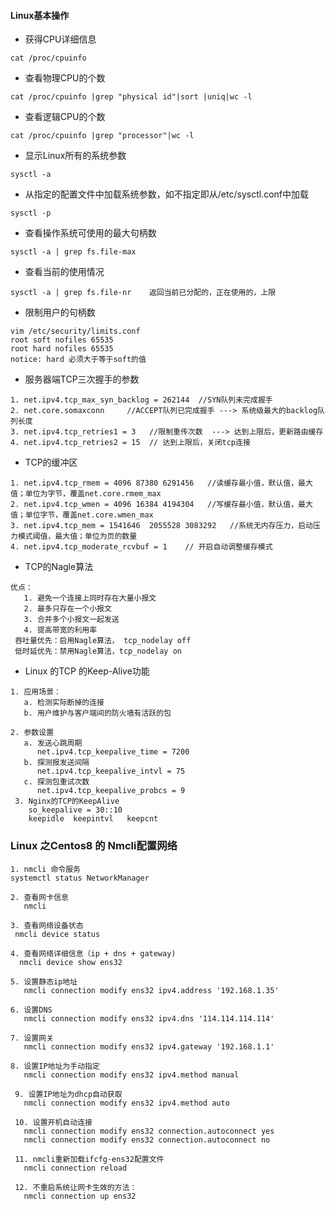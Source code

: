 #### Linux基本操作

* 获得CPU详细信息

`
cat /proc/cpuinfo
`

* 查看物理CPU的个数

`
cat /proc/cpuinfo |grep "physical id"|sort |uniq|wc -l
`

* 查看逻辑CPU的个数

`
cat /proc/cpuinfo |grep "processor"|wc -l 
`

* 显示Linux所有的系统参数

`
sysctl -a
`

* 从指定的配置文件中加载系统参数，如不指定即从/etc/sysctl.conf中加载

`
sysctl -p
`
* 查看操作系统可使用的最大句柄数

`
sysctl -a | grep fs.file-max
`
* 查看当前的使用情况

`
sysctl -a | grep fs.file-nr    返回当前已分配的，正在使用的，上限
`
* 限制用户的句柄数

```
vim /etc/security/limits.conf
root soft nofiles 65535
root hard nofiles 65535   
notice: hard 必须大于等于soft的值
```
* 服务器端TCP三次握手的参数

```
1. net.ipv4.tcp_max_syn_backlog = 262144  //SYN队列未完成握手
2. net.core.somaxconn     //ACCEPT队列已完成握手 ---> 系统级最大的backlog队列长度
3. net.ipv4.tcp_retries1 = 3   //限制重传次数  ---> 达到上限后，更新路由缓存
4. net.ipv4.tcp_retries2 = 15  // 达到上限后，关闭tcp连接
```
* TCP的缓冲区
```
1. net.ipv4.tcp_rmem = 4096 87380 6291456   //读缓存最小值，默认值，最大值；单位为字节，覆盖net.core.rmem_max
2. net.ipv4.tcp_wmen = 4096 16384 4194304   //写缓存最小值，默认值，最大值；单位字节，覆盖net.core.wmen_max
3. net.ipv4.tcp_mem = 1541646  2055528 3083292   //系统无内存压力，启动压力模式阈值，最大值；单位为页的数量
4. net.ipv4.tcp_moderate_rcvbuf = 1    // 开启自动调整缓存模式
```
* TCP的Nagle算法
```
优点：
   1. 避免一个连接上同时存在大量小报文
   2. 最多只存在一个小报文
   3. 合并多个小报文一起发送
   4. 提高带宽的利用率
 吞吐量优先：启用Nagle算法， tcp_nodelay off
 低时延优先：禁用Nagle算法，tcp_nodelay on
```
* Linux 的TCP 的Keep-Alive功能
```
1. 应用场景：
   a. 检测实际断掉的连接
   b. 用户维护与客户端间的防火墙有活跃的包
   
2. 参数设置
   a. 发送心跳周期
      net.ipv4.tcp_keepalive_time = 7200
   b. 探测报发送间隔
      net.ipv4.tcp_keepalive_intvl = 75
   c. 探测包重试次数
      net.ipv4.tcp_keepalive_probcs = 9
 3. Nginx的TCP的KeepAlive
    so_keepalive = 30::10
    keepidle  keepintvl   keepcnt
```
### Linux 之Centos8 的 Nmcli配置网络
```
1. nmcli 命令服务
systemctl status NetworkManager

2. 查看网卡信息
   nmcli

3. 查看网络设备状态
 nmcli device status
 
4. 查看网络详细信息（ip + dns + gateway)
  nmcli device show ens32
  
5. 设置静态ip地址
   nmcli connection modify ens32 ipv4.address '192.168.1.35'
   
6. 设置DNS
   nmcli connection modify ens32 ipv4.dns '114.114.114.114'
   
7. 设置网关
   nmcli connection modify ens32 ipv4.gateway '192.168.1.1'
   
8. 设置IP地址为手动指定
   nmcli connection modify ens32 ipv4.method manual
   
 9. 设置IP地址为dhcp自动获取
   nmcli connection modify ens32 ipv4.method auto
   
 10. 设置开机自动连接
   nmcli connection modify ens32 connection.autoconnect yes
   nmcli connection modify ens32 connection.autoconnect no
   
 11. nmcli重新加载ifcfg-ens32配置文件
   nmcli connection reload
   
 12. 不重启系统让网卡生效的方法：
   nmcli connection up ens32
```
